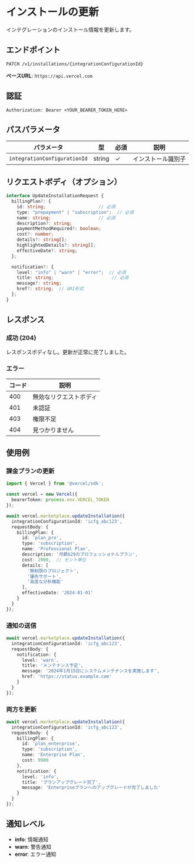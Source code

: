 # インストールの更新

インテグレーションのインストール情報を更新します。

## エンドポイント

```
PATCH /v1/installations/{integrationConfigurationId}
```

**ベースURL**: `https://api.vercel.com`

## 認証

```
Authorization: Bearer <YOUR_BEARER_TOKEN_HERE>
```

## パスパラメータ

| パラメータ | 型 | 必須 | 説明 |
|----------|------|------|------|
| `integrationConfigurationId` | string | ✓ | インストール識別子 |

## リクエストボディ（オプション）

```typescript
interface UpdateInstallationRequest {
  billingPlan?: {
    id: string;                    // 必須
    type: "prepayment" | "subscription";  // 必須
    name: string;                  // 必須
    description?: string;
    paymentMethodRequired?: boolean;
    cost?: number;
    details?: string[];
    highlightedDetails?: string[];
    effectiveDate?: string;
  };

  notification?: {
    level: "info" | "warn" | "error";  // 必須
    title: string;                      // 必須
    message?: string;
    href?: string;  // URI形式
  };
}
```

## レスポンス

### 成功 (204)

レスポンスボディなし。更新が正常に完了しました。

### エラー

| コード | 説明 |
|-------|------|
| 400 | 無効なリクエストボディ |
| 401 | 未認証 |
| 403 | 権限不足 |
| 404 | 見つかりません |

## 使用例

### 課金プランの更新

```typescript
import { Vercel } from '@vercel/sdk';

const vercel = new Vercel({
  bearerToken: process.env.VERCEL_TOKEN
});

await vercel.marketplace.updateInstallation({
  integrationConfigurationId: 'icfg_abc123',
  requestBody: {
    billingPlan: {
      id: 'plan_pro',
      type: 'subscription',
      name: 'Professional Plan',
      description: '月額$29のプロフェッショナルプラン',
      cost: 2900,  // セント単位
      details: [
        '無制限のプロジェクト',
        '優先サポート',
        '高度な分析機能'
      ],
      effectiveDate: '2024-01-01'
    }
  }
});
```

### 通知の送信

```typescript
await vercel.marketplace.updateInstallation({
  integrationConfigurationId: 'icfg_abc123',
  requestBody: {
    notification: {
      level: 'warn',
      title: 'メンテナンス予定',
      message: '2024年1月15日にシステムメンテナンスを実施します',
      href: 'https://status.example.com'
    }
  }
});
```

### 両方を更新

```typescript
await vercel.marketplace.updateInstallation({
  integrationConfigurationId: 'icfg_abc123',
  requestBody: {
    billingPlan: {
      id: 'plan_enterprise',
      type: 'subscription',
      name: 'Enterprise Plan',
      cost: 9900
    },
    notification: {
      level: 'info',
      title: 'プランアップグレード完了',
      message: 'Enterpriseプランへのアップグレードが完了しました'
    }
  }
});
```

## 通知レベル

- **info**: 情報通知
- **warn**: 警告通知
- **error**: エラー通知
